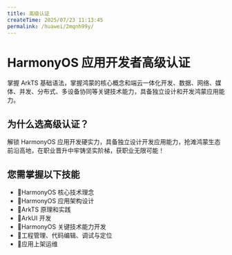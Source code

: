 ```yaml
---
title: 高级认证
createTime: 2025/07/23 11:13:45
permalink: /huawei/2mqnh99y/
---
```

# HarmonyOS 应用开发者高级认证
掌握 ArkTS 基础语法，掌握鸿蒙的核心概念和端云一体化开发、数据、网络、媒体、并发、分布式、多设备协同等关键技术能力，具备独立设计和开发鸿蒙应用能力。
## 为什么选高级认证？
解锁 HarmonyOS 应用开发硬实力，具备独立设计开发应用能力，抢滩鸿蒙生态前沿高地，在职业晋升中牢铸坚实阶梯，获职业无限可能！
## 您需掌握以下技能
- :tada:HarmonyOS 核心技术理念
- :tada:HarmonyOS 应用架构设计
- :tada:ArkTS 原理和实践
- :tada:ArkUI 开发
- :tada:HarmonyOS 关键技术能力开发
- :tada:工程管理、代码编辑、调试与定位
- :tada:应用上架运维